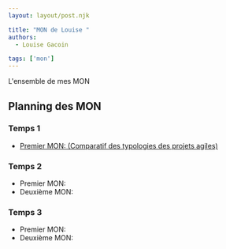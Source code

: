 ```yaml
---
layout: layout/post.njk

title: "MON de Louise "
authors:
  - Louise Gacoin

tags: ['mon']
---
```

<!-- Début Résumé -->
L'ensemble de mes MON
<!-- fin résumé -->

## Planning des MON 

### Temps 1
- [Premier MON:  (Comparatif des typologies des projets agiles)](./MON1/)


### Temps 2
- Premier MON: 
- Deuxième MON:

### Temps 3
- Premier MON: 
- Deuxième MON: 


